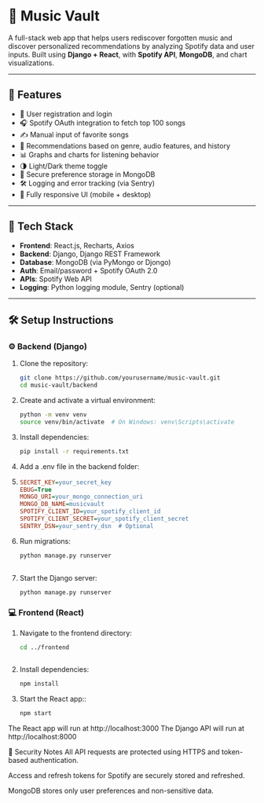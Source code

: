 # 🎵 Music Vault

A full-stack web app that helps users rediscover forgotten music and discover personalized recommendations by analyzing Spotify data and user inputs. Built using **Django + React**, with **Spotify API**, **MongoDB**, and chart visualizations.

---

## 🚀 Features

- 🔐 User registration and login
- 🎧 Spotify OAuth integration to fetch top 100 songs
- ✍️ Manual input of favorite songs
- 🔁 Recommendations based on genre, audio features, and history
- 📊 Graphs and charts for listening behavior
- 🌗 Light/Dark theme toggle
- 💾 Secure preference storage in MongoDB
- 🛠 Logging and error tracking (via Sentry)
- 📱 Fully responsive UI (mobile + desktop)

---

## 🧱 Tech Stack

- **Frontend**: React.js, Recharts, Axios
- **Backend**: Django, Django REST Framework
- **Database**: MongoDB (via PyMongo or Djongo)
- **Auth**: Email/password + Spotify OAuth 2.0
- **APIs**: Spotify Web API
- **Logging**: Python logging module, Sentry (optional)

---

## 🛠️ Setup Instructions

### ⚙️ Backend (Django)

1. Clone the repository:
   ```bash
   git clone https://github.com/yourusername/music-vault.git
   cd music-vault/backend
   
2. Create and activate a virtual environment:
   ```bash
   python -m venv venv
   source venv/bin/activate  # On Windows: venv\Scripts\activate
   
3. Install dependencies:
   ```bash
   pip install -r requirements.txt

4. Add a .env file in the backend folder:
5.   ```ini
     SECRET_KEY=your_secret_key
     EBUG=True
     MONGO_URI=your_mongo_connection_uri
     MONGO_DB_NAME=musicvault
     SPOTIFY_CLIENT_ID=your_spotify_client_id
     SPOTIFY_CLIENT_SECRET=your_spotify_client_secret
     SENTRY_DSN=your_sentry_dsn  # Optional

6. Run migrations:
   ```bash
   python manage.py runserver
    
7. Start the Django server:
   ```bash
   python manage.py runserver

### 💻 Frontend (React)
1. Navigate to the frontend directory:
   ```bash
   cd ../frontend
  
2. Install dependencies:
   ```bash
   npm install
   
3. Start the React app::
   ```bash
   npm start

The React app will run at http://localhost:3000
The Django API will run at http://localhost:8000 

🔐 Security Notes
All API requests are protected using HTTPS and token-based authentication.

Access and refresh tokens for Spotify are securely stored and refreshed.

MongoDB stores only user preferences and non-sensitive data.

